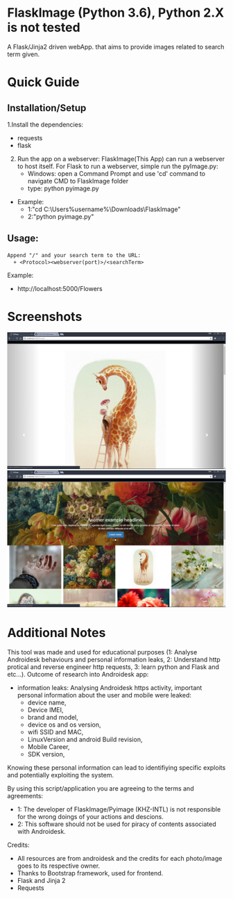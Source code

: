 # FlaskImage (Python 3.6), Python 2.X is not tested
A Flask/Jinja2 driven webApp. that aims to provide images related to search term given.

# Quick Guide
## Installation/Setup
1.Install the dependencies:
 + requests
 + flask


2. Run the app on a webserver:
  FlaskImage(This App) can run a webserver to host itself. For Flask to run a webserver, simple run the pyImage.py:
   + Windows: open a Command Prompt and use 'cd' command to navigate CMD to FlaskImage folder
   + type: python pyimage.py
  + Example: 
    + 1:"cd C:\Users\%username%\Downloads\FlaskImage\"
    + 2:"python pyimage.py"

## Usage:
    Append "/" and your search term to the URL:
      + <Protocol><webserver(port)>/<searchTerm>
  Example:
   + http://localhost:5000/Flowers
# Screenshots
![alt tag](https://github.com/KHZ-INTL/FlaskImage/blob/master/1.png)
![alt tag](https://github.com/KHZ-INTL/FlaskImage/blob/master/2.png)


 # Additional Notes
 This tool was made and used for educational purposes (1: Analyse Androidesk behaviours and personal information leaks, 2: Understand http protical and reverse engineer http requests, 3: learn python and Flask and etc...).
 Outcome of research into Androidesk app:
  + information leaks: Analysing Androidesk https activity, important personal information about the user and mobile were leaked: 
    + device name,
    + Device IMEI,
    + brand and model,
    + device os and os version,
    + wifi SSID and MAC,
    + LinuxVersion and android Build revision,
    + Mobile Career,
    + SDK version,
 
Knowing these personal information can lead to identifiying specific exploits and potentially exploiting the system.

By using this script/application you are agreeing to the terms and agreements:
+ 1: The developer of FlaskImage/Pyimage (KHZ-INTL) is not responsible for the wrong doings of your actions and descions.
+ 2: This software should not be used for piracy of contents associated with Androidesk.

Credits:
+ All resources are from androidesk and the credits for each photo/image goes to its respective owner.
+ Thanks to Bootstrap framework, used for frontend.
+ Flask and Jinja 2
+ Requests

 
